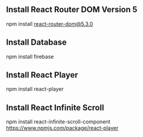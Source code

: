 ## Install React Router DOM Version 5

npm install react-router-dom@5.3.0

## Install Database

npm install firebase

## Install React Player

npm install react-player

## Install React Infinite Scroll

npm install react-infinite-scroll-component
https://www.npmjs.com/package/react-player
